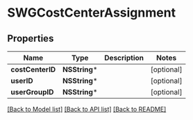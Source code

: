 # SWGCostCenterAssignment

## Properties
Name | Type | Description | Notes
------------ | ------------- | ------------- | -------------
**costCenterID** | **NSString*** |  | [optional] 
**userID** | **NSString*** |  | [optional] 
**userGroupID** | **NSString*** |  | [optional] 

[[Back to Model list]](../README.md#documentation-for-models) [[Back to API list]](../README.md#documentation-for-api-endpoints) [[Back to README]](../README.md)


